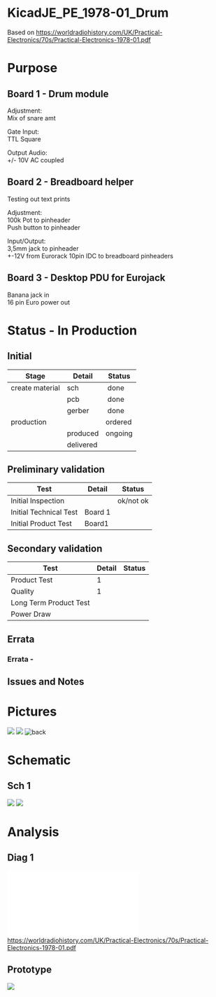 # KicadJE_PE_1978-01_Drum
Based on https://worldradiohistory.com/UK/Practical-Electronics/70s/Practical-Electronics-1978-01.pdf

# Purpose

## Board 1 - Drum module
Adjustment:  
Mix of snare amt

Gate Input:  
TTL Square

Output Audio:  
+/- 10V AC coupled

## Board 2 - Breadboard helper
Testing out text prints

Adjustment:  
100k Pot to pinheader  
Push button to pinheader

Input/Output:  
3,5mm jack to pinheader  
+-12V from Eurorack 10pin IDC to breadboard pinheaders

## Board 3 - Desktop PDU for Eurojack
Banana jack in  
16 pin Euro power out

# Status - In Production
## Initial 
| Stage  | Detail | Status |
| ------------- | ------------- | ------------- |
| create material  | sch | done |
| | pcb | done |
| | gerber | done |
| production  |   | ordered |
|  | produced | ongoing |
|  | delivered |  |
## Preliminary validation
| Test  | Detail | Status |
| ------------- | ------------- | ------------- |
| Initial Inspection | | ok/not ok |
| Initial Technical Test | Board 1 |  |
| Initial Product Test | Board1 |  |

## Secondary validation
| Test  | Detail | Status |
| ------------- | ------------- |------------- |
| Product Test | 1 | |
| Quality | 1 | |
| Long Term Product Test |  |  |
| Power Draw |  | 

## Errata
### Errata - 

## Issues and Notes
### 

# Pictures
![](KicadJE_Drum_PE78_Face.png)
![](KicadJE_Drum_PE78_Front1.png)
![back](KicadJE_Drum_PE78_Back1.png)

# Schematic
## Sch 1
![](KicadJE_Drum_PE78_sch1.jpg)
![](KicadJE_Drum_PE78_sch2.jpg)

# Analysis
## Diag 1
![](.pdf)
https://worldradiohistory.com/UK/Practical-Electronics/70s/Practical-Electronics-1978-01.pdf

## Prototype
![](.jpg)
